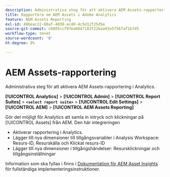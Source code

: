 ```yaml
---
description: Administrativa steg för att aktivera AEM Assets-rapportering i Analytics.
title: Rapportera om AEM Assets i Adobe Analytics
feature: AEM Assets Reporting
exl-id: 48beac22-60af-4030-ac40-4c5d12f25d5e
source-git-commit: cb805ccf97ea6047183f22baa91e5f567af1b7d5
workflow-type: tm+mt
source-wordcount: '0'
ht-degree: 0%

---
```


# AEM Assets-rapportering

Administrativa steg för att aktivera AEM Assets-rapportering i Analytics.

**[!UICONTROL Analytics]** > **[!UICONTROL Admin]** > **[!UICONTROL Report Suites]** > **`<select report suite>`** > **[!UICONTROL Edit Settings]** > **[!UICONTROL AEM]** > **[!UICONTROL AEM Assets Reporting]**

Gör det möjligt för Analytics att samla in intryck och klickningar på [!UICONTROL Assets] från AEM. Den här integreringen

* Aktiverar rapportering i Analytics.
* Lägger till nya dimensioner till tillgångsvariabler i Analysis Workspace: Resurs-ID, Resurskälla och Klickat resurs-ID
* Lägger till nya dimensioner i tillgångshändelser: Resursklickningar och tillgångsinställningar

Information som ska fyllas i finns i [Dokumentation för AEM Asset Insights](https://experienceleague.adobe.com/docs/experience-manager-cloud-service/assets/manage/assets-insights.html) för fullständiga implementeringsinstruktioner.

<!--The content in this article is duplicated with the content in the Admin guide (adobe-experience-manager.md)-->
